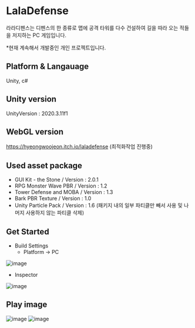 # LalaDefense

라라디펜스는 디펜스의 한 종류로 맵에 공격 타워를 다수 건설하여 길을 따라 오는 적들을 저지하는 PC 게임입니다.

  *현재 계속해서 개발중인 개인 프로젝트입니다.
  

## Platform & Langauage

Unity, c#

## Unity version 

UnityVersion : 2020.3.11f1

## WebGL version

https://hyeongwoojeon.itch.io/laladefense
(최적화작업 진행중)

## Used asset package

 * GUI Kit - the Stone / Version : 2.0.1
 * RPG Monster Wave PBR / Version : 1.2
 * Tower Defense and MOBA / Version : 1.3
 * Bark PBR Texture / Version : 1.0
 * Unity Particle Pack / Version : 1.6 (패키지 내의 일부 파티클만 빼서 사용 및 나머지 사용하지 않는 파티클 삭제)
 
 
## Get Started

 * Build Settings
    * Platform -> PC
    
![image](https://user-images.githubusercontent.com/50667930/142716067-91d86b3a-5f35-4b97-adcc-8ede4afee0bc.png)

 * Inspector


![image](https://user-images.githubusercontent.com/50667930/142716011-d178a553-29b0-4c18-97d8-e55f7601f552.png)


## Play image

![image](https://user-images.githubusercontent.com/50667930/142716392-a8e504f7-8d1a-4e03-bcd3-347b3fb18002.png)
![image](https://user-images.githubusercontent.com/50667930/142716638-d49c4bd7-0071-4528-a322-7e3785e7430a.png)

